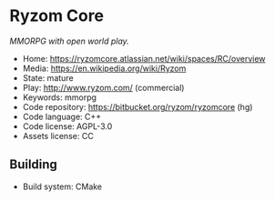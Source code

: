 # Ryzom Core

_MMORPG with open world play._

- Home: https://ryzomcore.atlassian.net/wiki/spaces/RC/overview
- Media: https://en.wikipedia.org/wiki/Ryzom
- State: mature
- Play: http://www.ryzom.com/ (commercial)
- Keywords: mmorpg
- Code repository: https://bitbucket.org/ryzom/ryzomcore (hg)
- Code language: C++
- Code license: AGPL-3.0
- Assets license: CC

## Building

- Build system: CMake